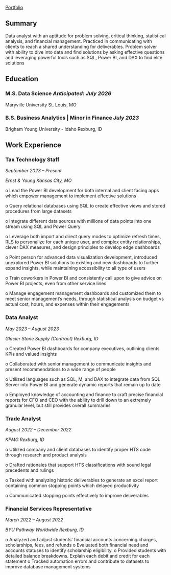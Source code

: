 [Portfolio](portfolio.html)

## Summary
Data analyst with an aptitude for problem solving, critical thinking, statistical analysis, and financial management.  Practiced in communicating with clients to reach a shared understanding for deliverables. Problem solver with ability to dive into data and find solutions by asking effective questions and leveraging powerful tools such as SQL, Power BI, and DAX to find elite solutions

## Education
### M.S. Data Science 		*Anticipated: July 2026*
Maryville University	St. Louis, MO	
### B.S. Business Analytics | Minor in Finance 	*July 2023*      
Brigham Young University - Idaho		Rexburg, ID

## Work Experience
### Tax Technology Staff	
*September 2023 – Present*

*Ernst & Young	Kansas City, MO*

o	Lead the Power BI development for both internal and client facing apps which empower management to implement effective solutions

o	Query relational databases using SQL to create effective views and stored procedures from large datasets

o	Integrate different data sources with millions of data points into one stream using SQL and Power Query

o	Leverage both import and direct query modes to optimize refresh times, RLS to personalize for each unique user, and complex entity relationships, clever DAX measures, and design principles to develop edge dashboards

o	Point person for advanced data visualization development, introduced unexplored Power BI solutions to existing and new dashboards to further expand insights, while maintaining accessibility to all type of users

o	Train coworkers in Power BI and consistently call upon to give advice on Power BI projects, even from other service lines

o	Manage engagement management dashboards and customized them to meet senior management’s needs, through statistical analysis on budget vs actual cost, hours, and expenses within their engagements

### Data Analyst	

*May 2023 – August 2023*

*Glacier Stone Supply (Contract)	Rexburg, ID*

o	Created Power BI dashboards for company executives, outlining clients KPIs and valued insights

o	Collaborated with senior management to communicate insights and present recommendations to a wide range of people

o	Utilized languages such as SQL, M, and DAX to integrate data from SQL Server into Power BI and generate dynamic reports that remain up to date

o	Employed knowledge of accounting and finance to craft precise financial reports for CFO and CEO with the ability to drill down to an extremely granular level, but still provides overall summaries

### Trade Analyst	

*August 2022 – December 2022*

*KPMG	Rexburg, ID*

o	Utilized company and client databases to identify proper HTS code through research and product analysis

o	Drafted rationales that support HTS classifications with sound legal precedents and rulings

o	Tasked with analyzing historic deliverables to generate an excel report containing common stopping points which delayed productivity

o	Communicated stopping points effectively to improve deliverables

### Financial Services Representative	

*March 2022 – August 2022*

*BYU Pathway Worldwide	Rexburg, ID*

o	Analyzed and adjust students’ financial accounts concerning charges, scholarships, fees, and refunds
o	Evaluated both financial need and accounts statuses to identify scholarship eligibility. 
o	Provided students with detailed balance breakdowns. Explain each debit and credit for each statement
o	Tracked automation errors and contribute to datasets to improve database management systems
